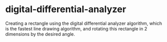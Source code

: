# digital-differential-analyzer
Creating a rectangle using the digital differential analyzer algorithm, which is the fastest line drawing algorithm, and rotating this rectangle in 2 dimensions by the desired angle.

